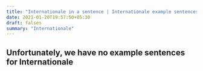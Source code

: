 ```yaml
---
title: "Internationale in a sentence | Internationale example sentences"
date: 2021-01-20T19:57:50+05:30
draft: falses
summary: "Internationale"
---
```

## Unfortunately, we have no example sentences for Internationale                 
